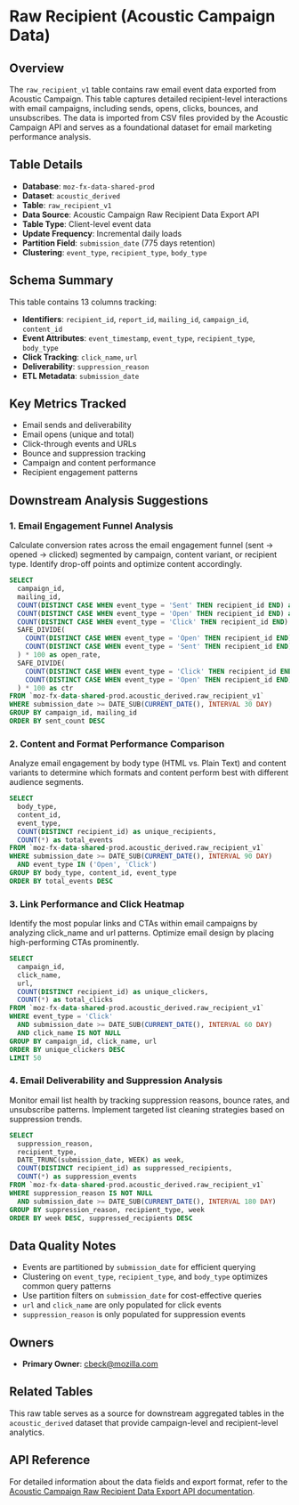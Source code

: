 # Raw Recipient (Acoustic Campaign Data)

## Overview

The `raw_recipient_v1` table contains raw email event data exported from Acoustic Campaign. This table captures detailed recipient-level interactions with email campaigns, including sends, opens, clicks, bounces, and unsubscribes. The data is imported from CSV files provided by the Acoustic Campaign API and serves as a foundational dataset for email marketing performance analysis.

## Table Details

- **Database**: `moz-fx-data-shared-prod`
- **Dataset**: `acoustic_derived`
- **Table**: `raw_recipient_v1`
- **Data Source**: Acoustic Campaign Raw Recipient Data Export API
- **Table Type**: Client-level event data
- **Update Frequency**: Incremental daily loads
- **Partition Field**: `submission_date` (775 days retention)
- **Clustering**: `event_type`, `recipient_type`, `body_type`

## Schema Summary

This table contains 13 columns tracking:
- **Identifiers**: `recipient_id`, `report_id`, `mailing_id`, `campaign_id`, `content_id`
- **Event Attributes**: `event_timestamp`, `event_type`, `recipient_type`, `body_type`
- **Click Tracking**: `click_name`, `url`
- **Deliverability**: `suppression_reason`
- **ETL Metadata**: `submission_date`

## Key Metrics Tracked

- Email sends and deliverability
- Email opens (unique and total)
- Click-through events and URLs
- Bounce and suppression tracking
- Campaign and content performance
- Recipient engagement patterns

## Downstream Analysis Suggestions

### 1. Email Engagement Funnel Analysis
Calculate conversion rates across the email engagement funnel (sent → opened → clicked) segmented by campaign, content variant, or recipient type. Identify drop-off points and optimize content accordingly.

```sql
SELECT
  campaign_id,
  mailing_id,
  COUNT(DISTINCT CASE WHEN event_type = 'Sent' THEN recipient_id END) as sent_count,
  COUNT(DISTINCT CASE WHEN event_type = 'Open' THEN recipient_id END) as open_count,
  COUNT(DISTINCT CASE WHEN event_type = 'Click' THEN recipient_id END) as click_count,
  SAFE_DIVIDE(
    COUNT(DISTINCT CASE WHEN event_type = 'Open' THEN recipient_id END),
    COUNT(DISTINCT CASE WHEN event_type = 'Sent' THEN recipient_id END)
  ) * 100 as open_rate,
  SAFE_DIVIDE(
    COUNT(DISTINCT CASE WHEN event_type = 'Click' THEN recipient_id END),
    COUNT(DISTINCT CASE WHEN event_type = 'Open' THEN recipient_id END)
  ) * 100 as ctr
FROM `moz-fx-data-shared-prod.acoustic_derived.raw_recipient_v1`
WHERE submission_date >= DATE_SUB(CURRENT_DATE(), INTERVAL 30 DAY)
GROUP BY campaign_id, mailing_id
ORDER BY sent_count DESC
```

### 2. Content and Format Performance Comparison
Analyze email engagement by body type (HTML vs. Plain Text) and content variants to determine which formats and content perform best with different audience segments.

```sql
SELECT
  body_type,
  content_id,
  event_type,
  COUNT(DISTINCT recipient_id) as unique_recipients,
  COUNT(*) as total_events
FROM `moz-fx-data-shared-prod.acoustic_derived.raw_recipient_v1`
WHERE submission_date >= DATE_SUB(CURRENT_DATE(), INTERVAL 90 DAY)
  AND event_type IN ('Open', 'Click')
GROUP BY body_type, content_id, event_type
ORDER BY total_events DESC
```

### 3. Link Performance and Click Heatmap
Identify the most popular links and CTAs within email campaigns by analyzing click_name and url patterns. Optimize email design by placing high-performing CTAs prominently.

```sql
SELECT
  campaign_id,
  click_name,
  url,
  COUNT(DISTINCT recipient_id) as unique_clickers,
  COUNT(*) as total_clicks
FROM `moz-fx-data-shared-prod.acoustic_derived.raw_recipient_v1`
WHERE event_type = 'Click'
  AND submission_date >= DATE_SUB(CURRENT_DATE(), INTERVAL 60 DAY)
  AND click_name IS NOT NULL
GROUP BY campaign_id, click_name, url
ORDER BY unique_clickers DESC
LIMIT 50
```

### 4. Email Deliverability and Suppression Analysis
Monitor email list health by tracking suppression reasons, bounce rates, and unsubscribe patterns. Implement targeted list cleaning strategies based on suppression trends.

```sql
SELECT
  suppression_reason,
  recipient_type,
  DATE_TRUNC(submission_date, WEEK) as week,
  COUNT(DISTINCT recipient_id) as suppressed_recipients,
  COUNT(*) as suppression_events
FROM `moz-fx-data-shared-prod.acoustic_derived.raw_recipient_v1`
WHERE suppression_reason IS NOT NULL
  AND submission_date >= DATE_SUB(CURRENT_DATE(), INTERVAL 180 DAY)
GROUP BY suppression_reason, recipient_type, week
ORDER BY week DESC, suppressed_recipients DESC
```

## Data Quality Notes

- Events are partitioned by `submission_date` for efficient querying
- Clustering on `event_type`, `recipient_type`, and `body_type` optimizes common query patterns
- Use partition filters on `submission_date` for cost-effective queries
- `url` and `click_name` are only populated for click events
- `suppression_reason` is only populated for suppression events

## Owners

- **Primary Owner**: cbeck@mozilla.com

## Related Tables

This raw table serves as a source for downstream aggregated tables in the `acoustic_derived` dataset that provide campaign-level and recipient-level analytics.

## API Reference

For detailed information about the data fields and export format, refer to the [Acoustic Campaign Raw Recipient Data Export API documentation](https://developer.goacoustic.com/acoustic-campaign/reference/rawrecipientdataexport).
